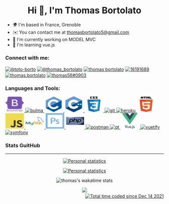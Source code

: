 <p align="left"><img src="https://komarev.com/ghpvc/?username=thomas370" alt=""></p><h1 align="center">Hi 👋, I'm Thomas Bortolato</h1>


*   🌍  I'm based in France, Grenoble
*   ✉️  You can contact me at [thomasbortolato5@gmail.com](mailto:thomasbortolato5@gmail.com)
*   🚀  I'm currently working on MODEL MVC
*   🧠  I'm learning vue.js



<h3 align="left">Connect with me:</h3>
<p align="left">
<a href="https://codepen.io/@toto-borto" target="blank"><img align="center" src="https://raw.githubusercontent.com/rahuldkjain/github-profile-readme-generator/master/src/images/icons/Social/codepen.svg" alt="@toto-borto" height="50" width="60" /></a>
<a href="https://twitter.com/@thomas_bortolato" target="blank"><img align="center" src="https://raw.githubusercontent.com/rahuldkjain/github-profile-readme-generator/master/src/images/icons/Social/twitter.svg" alt="@thomas_bortolato"  height="50" width="60" /></a>
<a href="https://linkedin.com/in/thomas bortolato" target="blank"><img align="center" src="https://raw.githubusercontent.com/rahuldkjain/github-profile-readme-generator/master/src/images/icons/Social/linked-in-alt.svg" alt="thomas bortolato" height="50" width="60"/></a>
<a href="https://stackoverflow.com/users/16191689" target="blank"><img align="center" src="https://raw.githubusercontent.com/rahuldkjain/github-profile-readme-generator/master/src/images/icons/Social/stack-overflow.svg" alt="16191689"  height="50" width="60" /></a>
<a href="https://instagram.com/thomas.bortolato" target="blank"><img align="center" src="https://raw.githubusercontent.com/rahuldkjain/github-profile-readme-generator/master/src/images/icons/Social/instagram.svg" alt="thomas.bortolato" height="50" width="60"/></a>
<a href="https://discord.gg/thomas56#0903" target="blank"><img align="center" src="https://raw.githubusercontent.com/rahuldkjain/github-profile-readme-generator/master/src/images/icons/Social/discord.svg" alt="thomas56#0903" height="50" width="60"/></a>
</p>

<h3 align="left">Languages and Tools:</h3>
<p align="left"> <a href="https://getbootstrap.com" target="_blank" rel="noreferrer"> <img src="https://raw.githubusercontent.com/devicons/devicon/master/icons/bootstrap/bootstrap-plain-wordmark.svg" alt="bootstrap" height="50" width="60" </a> <a href="https://bulma.io/" target="_blank" rel="noreferrer"> <img src="https://raw.githubusercontent.com/gilbarbara/logos/804dc257b59e144eaca5bc6ffd16949752c6f789/logos/bulma.svg" alt="bulma"  height="50" width="60"/> </a> <a href="https://www.cprogramming.com/" target="_blank" rel="noreferrer"> <img src="https://raw.githubusercontent.com/devicons/devicon/master/icons/c/c-original.svg" alt="c"  height="50" width="60"/> </a> <a href="https://www.w3schools.com/cpp/" target="_blank" rel="noreferrer"> <img src="https://raw.githubusercontent.com/devicons/devicon/master/icons/cplusplus/cplusplus-original.svg" alt="cplusplus"  height="50" width="60"/> </a> <a href="https://www.w3schools.com/css/" target="_blank" rel="noreferrer"> <img src="https://raw.githubusercontent.com/devicons/devicon/master/icons/css3/css3-original-wordmark.svg" alt="css3"  height="50" width="60"/> </a> <a href="https://git-scm.com/" target="_blank" rel="noreferrer"> <img src="https://www.vectorlogo.zone/logos/git-scm/git-scm-icon.svg" alt="git"  height="50" width="60"/> </a> <a href="https://heroku.com" target="_blank" rel="noreferrer"> <img src="https://www.vectorlogo.zone/logos/heroku/heroku-icon.svg" alt="heroku"  height="50" width="60"/> </a> <a href="https://www.w3.org/html/" target="_blank" rel="noreferrer"> <img src="https://raw.githubusercontent.com/devicons/devicon/master/icons/html5/html5-original-wordmark.svg" alt="html5"  height="50" width="60"/> </a> <a href="https://developer.mozilla.org/en-US/docs/Web/JavaScript" target="_blank" rel="noreferrer"> <img src="https://raw.githubusercontent.com/devicons/devicon/master/icons/javascript/javascript-original.svg" alt="javascript"  height="50" width="60"/> </a> <a href="https://www.mysql.com/" target="_blank" rel="noreferrer"> <img src="https://raw.githubusercontent.com/devicons/devicon/master/icons/mysql/mysql-original-wordmark.svg" alt="mysql"  height="50" width="60"/> </a> <a href="https://www.photoshop.com/en" target="_blank" rel="noreferrer"> <img src="https://raw.githubusercontent.com/devicons/devicon/master/icons/photoshop/photoshop-line.svg" alt="photoshop"  height="50" width="60"/> </a> <a href="https://www.php.net" target="_blank" rel="noreferrer"> <img src="https://raw.githubusercontent.com/devicons/devicon/master/icons/php/php-original.svg" alt="php"  height="50" width="60"/> </a> <a href="https://postman.com" target="_blank" rel="noreferrer"> <img src="https://www.vectorlogo.zone/logos/getpostman/getpostman-icon.svg" alt="postman"  height="50" width="60"/> </a> <a href="https://www.qt.io/" target="_blank" rel="noreferrer"> <img src="https://upload.wikimedia.org/wikipedia/commons/0/0b/Qt_logo_2016.svg" alt="qt"  height="50" width="60"/> </a> <a href="https://vuejs.org/" target="_blank" rel="noreferrer"> <img src="https://raw.githubusercontent.com/devicons/devicon/master/icons/vuejs/vuejs-original-wordmark.svg" alt="vuejs"  height="50" width="60"/> </a> <a href="https://vuetifyjs.com/en/" target="_blank" rel="noreferrer"> <img src="https://bestofjs.org/logos/vuetify.svg" alt="vuetify"  height="50" width="60"/> </a>
 <a href="https://symfony.com" target="_blank" rel="noreferrer"> <img src="https://symfony.com/logos/symfony_black_03.svg" alt="symfony" width="40" height="40"/> </a></p>


### Stats GuitHub
---
<p align="center">
    <a href="https://github.com/anuraghazra/github-readme-stats"><img src="https://camo.githubusercontent.com/a49bd69057381c90dff8543217d33e4e6d56cf7ee325d3745599574a3e37baef/68747470733a2f2f6769746875622d726561646d652d73746174732e76657263656c2e6170702f6170692f746f702d6c616e67732f3f757365726e616d653d74686f6d6173333730267468656d653d6461726b" alt="Personal statistics" data-canonical-src="https://github-readme-stats.vercel.app/api?username=thomas370&theme=react&show_icons=true" style="max-width: 100%;"></a>
</p>


<p align="center">
    <a href="https://github.com/anuraghazra/github-readme-stats"><img src="https://camo.githubusercontent.com/5e97fd7c4aae01c8db9a18a8f3647daaef3e60f0f7c116e4d845795416f99e38/68747470733a2f2f6769746875622d726561646d652d73746174732e76657263656c2e6170702f6170693f757365726e616d653d74686f6d6173333730267468656d653d6461726b2673686f775f69636f6e733d74727565" alt="Personal statistics" data-canonical-src="https://github-readme-stats.vercel.app/api?username=thomas370&theme=react&show_icons=true" style="max-width: 100%;"></a>
</p>
<p align="center">
<img src="https://github-readme-stats.vercel.app/api/wakatime?username=thomas370&amp;theme=react" alt="thomas's wakatime stats">
</p>

 <div align="center">
<a href="https://www.buymeacoffee.com/thomasbort"><img src="https://cdn.buymeacoffee.com/buttons/v2/default-yellow.png" width="200" /></a>
 </div>
 </div>
<div align="right">
<a href="https://wakatime.com/@b1c7d523-d82f-4c8b-b5bd-fcb4727ea04a"><img src="https://wakatime.com/badge/user/b1c7d523-d82f-4c8b-b5bd-fcb4727ea04a.svg" alt="Total time coded since Dec 14 2021" /></a>
 </div>
